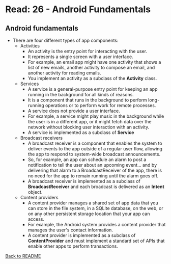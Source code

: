 # Read: 26 - Android Fundamentals

## Android fundamentals

- There are four different types of app components:
  - Activities
    - An activity is the entry point for interacting with the user.
    - It represents a single screen with a user interface.
    - For example, an email app might have one activity that shows a list of new emails, another activity to compose an email, and another activity for reading emails.
    - You implement an activity as a subclass of the **Activity** class.
  - Services
    - A service is a general-purpose entry point for keeping an app running in the background for all kinds of reasons.
    - It is a component that runs in the background to perform long-running operations or to perform work for remote processes.
    - A service does not provide a user interface.
    - For example, a service might play music in the background while the user is in a different app, or it might fetch data over the network without blocking user interaction with an activity.
    - A service is implemented as a subclass of **Service**
  - Broadcast receivers
    - A broadcast receiver is a component that enables the system to deliver events to the app outside of a regular user flow, allowing the app to respond to system-wide broadcast announcements.
    - So, for example, an app can schedule an alarm to post a notification to tell the user about an upcoming event... and by delivering that alarm to a BroadcastReceiver of the app, there is no need for the app to remain running until the alarm goes off.
    - A broadcast receiver is implemented as a subclass of **BroadcastReceiver** and each broadcast is delivered as an **Intent** object.
  - Content providers
    - A content provider manages a shared set of app data that you can store in the file system, in a SQLite database, on the web, or on any other persistent storage location that your app can access.
    - For example, the Android system provides a content provider that manages the user's contact information.
    - A content provider is implemented as a subclass of **ContentProvider** and must implement a standard set of APIs that enable other apps to perform transactions.

[Back to README](README.md)
